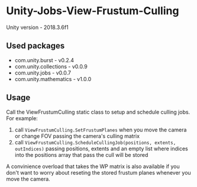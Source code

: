 # Unity-Jobs-View-Frustum-Culling

Unity version - 2018.3.6f1

## Used packages

- com.unity.burst - v0.2.4
- com.unity.collections - v0.0.9
- com.unity.jobs - v0.0.7
- com.unity.mathematics - v1.0.0

## Usage

Call the ViewFrustumCulling static class to setup and schedule culling jobs.
For example:

  1. call `ViewFrustumCulling.SetFrustumPlanes` when you move the camera or change FOV passing the camera's culling matrix
  2. call `ViewFrustumCulling.ScheduleCullingJob(positions, extents, outIndices)` passing positions, extents and an empty list where indices into the positions array that pass the cull will be stored
  
A convinience overload that takes the WP matrix is also available if you don't want to worry about reseting the stored frustum planes whenever you move the camera.
